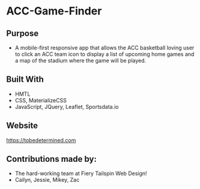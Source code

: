 # ACC-Game-Finder
## Purpose
* A mobile-first responsive app that allows the ACC basketball loving user to click an ACC team icon to display a list of upcoming home games and a map of the stadium where the game will be played.
## Built With
* HMTL
* CSS, MaterializeCSS
* JavaScript, JQuery, Leaflet, Sportsdata.io
## Website
https://tobedetermined.com
## Contributions made by:
* The hard-working team at Fiery Tailspin Web Design!
* Cailyn, Jessie, Mikey, Zac
